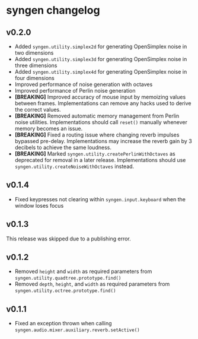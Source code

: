 # syngen changelog
## v0.2.0
- Added `syngen.utility.simplex2d` for generating OpenSimplex noise in two dimensions
- Added `syngen.utility.simplex3d` for generating OpenSimplex noise in three dimensions
- Added `syngen.utility.simplex4d` for generating OpenSimplex noise in four dimensions
- Improved performance of noise generation with octaves
- Improved performance of Perlin noise generation
- **[BREAKING]**
Improved accuracy of mouse input by memoizing values between frames.
Implementations can remove any hacks used to derive the correct values.
- **[BREAKING]**
Removed automatic memory management from Perlin noise utilities.
Implementations should call `reset()` manually whenever memory becomes an issue.
- **[BREAKING]**
Fixed a routing issue where changing reverb impulses bypassed pre-delay.
Implementations may increase the reverb gain by 3 decibels to achieve the same loudness.
- **[BREAKING]**
Marked `syngen.utility.createPerlinWithOctaves` as deprecated for removal in a later release.
Implementations should use `syngen.utility.createNoiseWithOctaves` instead.

## v0.1.4
- Fixed keypresses not clearing within `syngen.input.keyboard` when the window loses focus

## v0.1.3
This release was skipped due to a publishing error.

## v0.1.2
- Removed `height` and `width` as required parameters from `syngen.utility.quadtree.prototype.find()`
- Removed `depth`, `height`, and `width` as required parameters from `syngen.utility.octree.prototype.find()`

## v0.1.1
- Fixed an exception thrown when calling `syngen.audio.mixer.auxiliary.reverb.setActive()`
